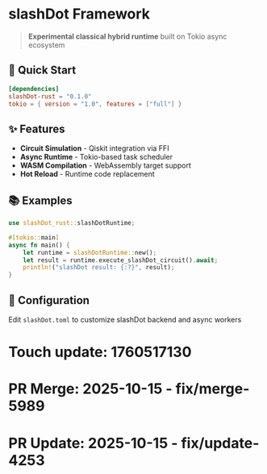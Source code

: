 # slashDot Framework

> **Experimental classical hybrid runtime** built on Tokio async ecosystem

## 🚀 Quick Start

```toml
[dependencies]
slashDot-rust = "0.1.0"
tokio = { version = "1.0", features = ["full"] }
```

## ✨ Features
- **Circuit Simulation** - Qiskit integration via FFI
- **Async Runtime** - Tokio-based task scheduler
- **WASM Compilation** - WebAssembly target support
- **Hot Reload** - Runtime code replacement

## 📚 Examples

```rust
use slashDot_rust::slashDotRuntime;

#[tokio::main]
async fn main() {
    let runtime = slashDotRuntime::new();
    let result = runtime.execute_slashDot_circuit().await;
    println!("slashDot result: {:?}", result);
}
```

## 🔧 Configuration
Edit `slashDot.toml` to customize slashDot backend and async workers

# Touch update: 1760517130

# PR Merge: 2025-10-15 - fix/merge-5989

# PR Update: 2025-10-15 - fix/update-4253
